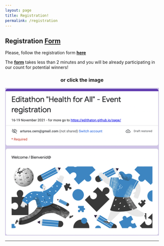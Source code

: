 ```yaml
---
layout: page
title: Registration!
permalink: /registration
---
```


## Registration **[Form](https://forms.gle/71HnETqtuDGiXwok9)**
Please, follow the registration form **[here](https://forms.gle/71HnETqtuDGiXwok9)**

The **[form](https://forms.gle/71HnETqtuDGiXwok9)** takes  less than 2 minutes and you will be already participating in our count for potential winners!

<CENTER>

### or click the image

</CENTER>

[![Google form](assets/img/google-form.png)](https://forms.gle/71HnETqtuDGiXwok9)

---
